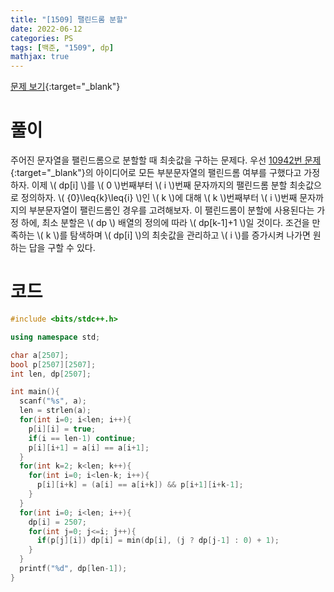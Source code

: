 ```yaml
---
title: "[1509] 팰린드롬 분할"
date: 2022-06-12
categories: PS
tags: [백준, "1509", dp]
mathjax: true
---
```


[문제 보기](https://www.acmicpc.net/problem/1509){:target="_blank"}

# 풀이
주어진 문자열을 팰린드롬으로 분할할 때 최솟값을 구하는 문제다. 우선 [10942번 문제](https://rosyrosie.github.io/ps/2022/06/12/10942/){:target="_blank"}의 아이디어로 모든 부분문자열의 팰린드롬 여부를 구했다고 가정하자. 이제 \\( dp[i] \\)를 \\( 0 \\)번째부터 \\( i \\)번째 문자까지의 팰린드롬 분할 최솟값으로 정의하자. 
\\( {0}\leq{k}\leq{i} \\)인 \\( k \\)에 대해 \\( k \\)번째부터 \\( i \\)번째 문자까지의 부분문자열이 팰린드롬인 경우를 고려해보자. 이 팰린드롬이 분할에 사용된다는 가정 하에, 최소 분할은 \\( dp \\) 배열의 정의에 따라 \\( dp[k-1]+1 \\)일 것이다. 조건을 만족하는 \\( k \\)를 탐색하며 \\( dp[i] \\)의 최솟값을 관리하고 \\( i \\)를 증가시켜 나가면 원하는 답을 구할 수 있다.

# 코드
```c++
#include <bits/stdc++.h>

using namespace std;

char a[2507];
bool p[2507][2507];
int len, dp[2507];

int main(){
  scanf("%s", a);
  len = strlen(a);
  for(int i=0; i<len; i++){
    p[i][i] = true;
    if(i == len-1) continue;
    p[i][i+1] = a[i] == a[i+1];
  }
  for(int k=2; k<len; k++){
    for(int i=0; i<len-k; i++){
      p[i][i+k] = (a[i] == a[i+k]) && p[i+1][i+k-1];
    }
  }
  for(int i=0; i<len; i++){
    dp[i] = 2507;
    for(int j=0; j<=i; j++){
      if(p[j][i]) dp[i] = min(dp[i], (j ? dp[j-1] : 0) + 1);
    }
  }
  printf("%d", dp[len-1]);
}
```